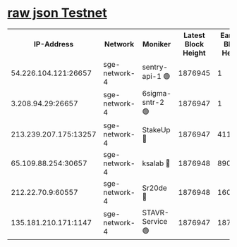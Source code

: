 
[raw json Testnet](https://rpc-check.sget.stavr.tech/sget/rpc-sget-result.json)
=


<table><tr><th>IP-Address</th><th>Network</th><th>Moniker</th><th>Latest Block Height</th><th>Earliest Block Height</th><th>Catching Up</th><th>Tx Index</th><th>Voting Power</th><th>Scan Time</th></tr><tr><td>54.226.104.121:26657</td><td>sge-network-4</td><td>sentry-api-1 🟢</td><td>1876945</td><td>1</td><td>False</td><td>on</td><td>0</td><td>2024-03-06T02:21:16.754066802UTC</td></tr><tr><td>3.208.94.29:26657</td><td>sge-network-4</td><td>6sigma-sntr-2 🟢</td><td>1876947</td><td>1</td><td>False</td><td>on</td><td>0</td><td>2024-03-06T02:21:26.033607826UTC</td></tr><tr><td>213.239.207.175:13257</td><td>sge-network-4</td><td>StakeUp 🔴</td><td>1876947</td><td>411001</td><td>False</td><td>off</td><td>100</td><td>2024-03-06T02:21:25.142653200UTC</td></tr><tr><td>65.109.88.254:30657</td><td>sge-network-4</td><td>ksalab 🔴</td><td>1876948</td><td>890001</td><td>False</td><td>off</td><td>2737</td><td>2024-03-06T02:21:30.397013961UTC</td></tr><tr><td>212.22.70.9:60557</td><td>sge-network-4</td><td>Sr20de 🔴</td><td>1876948</td><td>1608978</td><td>False</td><td>on</td><td>104</td><td>2024-03-06T02:21:32.810549775UTC</td></tr><tr><td>135.181.210.171:1147</td><td>sge-network-4</td><td>STAVR-Service 🟢</td><td>1876947</td><td>1876001</td><td>False</td><td>on</td><td>0</td><td>2024-03-06T02:21:25.457826584UTC</td></tr></table>
